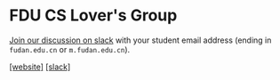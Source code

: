# FDU CS Lover's Group

[Join our discussion on slack](https://app.slack.com/client/T019A14BB9T/) with your student email address (ending in `fudan.edu.cn` or `m.fudan.edu.cn`).

[[website]](fducslg.github.io/fducslg/) [[slack]](https://app.slack.com/client/T019A14BB9T/)
